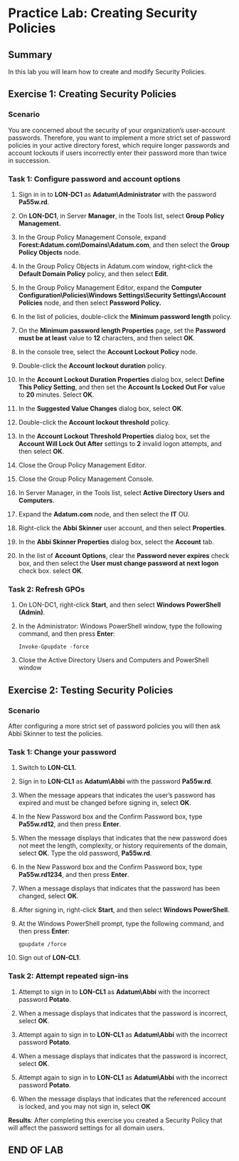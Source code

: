 # Practice Lab: Creating Security Policies

## Summary

In this lab you will learn how to create and modify Security Policies.

## Exercise 1: Creating Security Policies

### Scenario

You are concerned about the security of your organization’s user-account
passwords. Therefore, you want to implement a more strict set of password
policies in your active directory forest, which require longer passwords and
account lockouts if users incorrectly enter their password more than twice in
succession.

### Task 1: Configure password and account options

1. Sign in in to **LON-DC1** as **Adatum\\Administrator** with the password
    **Pa55w.rd**.

1. On **LON-DC1**, in Server **Manager**, in the Tools list, select **Group Policy Management.**

1. In the Group Policy Management Console, expand
    **Forest:Adatum.com\\Domains\\Adatum.com**, and then select the **Group
    Policy Objects** node.

1. In the Group Policy Objects in Adatum.com window, right‑click the **Default
    Domain Policy** policy, and then select **Edit**.

1. In the Group Policy Management Editor, expand the **Computer
    Configuration\\Policies\\Windows Settings\\Security Settings\\Account
    Policies** node, and then select **Password Policy.**

1. In the list of policies, double-click the **Minimum password length**
    policy.

1. On the **Minimum password length Properties** page, set the **Password must
    be at least** value to **12** characters, and then select **OK**.

1. In the console tree, select the **Account Lockout Policy** node.

1. Double-click the **Account lockout duration** policy.

1. In the **Account Lockout Duration Properties** dialog box, select **Define
    This Policy Setting**, and then set the **Account Is Locked Out For** value
    to **20** minutes. Select **OK**.

1. In the **Suggested Value Changes** dialog box, select **OK**.

1. Double-click the **Account lockout threshold** policy.

1. In the **Account Lockout Threshold Properties** dialog box, set the
    **Account Will Lock Out After** settings to **2** invalid logon attempts,
    and then select **OK**.

1. Close the Group Policy Management Editor.

1. Close the Group Policy Management Console.

1. In Server Manager, in the Tools list, select **Active Directory Users and
    Computers**.

1. Expand the **Adatum.com** node, and then select the **IT** OU.

1. Right-click the **Abbi Skinner** user account, and then select
    **Properties**.

1. In the **Abbi Skinner Properties** dialog box, select the **Account** tab.

1. In the list of **Account Options**, clear the **Password never expires**
    check box, and then select the **User must change password at next logon**
    check box. select **OK**.

### Task 2: Refresh GPOs

1. On LON-DC1, right-click **Start**, and then select **Windows PowerShell
    (Admin)**.

1. In the Administrator: Windows PowerShell window, type the following command,
    and then press **Enter**:

    ```pwsh
    Invoke-Gpupdate -force
    ```

1. Close the Active Directory Users and Computers and PowerShell window

## Exercise 2: Testing Security Policies

### Scenario

After configuring a more strict set of password policies you will then ask Abbi
Skinner to test the policies.

### Task 1: Change your password

1. Switch to **LON-CL1.**

1. Sign in to **LON-CL1** as **Adatum\\Abbi** with the password **Pa55w.rd**.

1. When the message appears that indicates the user’s password has expired and
    must be changed before signing in, select **OK**.

1. In the New Password box and the Confirm Password box, type **Pa55w.rd12**,
    and then press **Enter**.

1. When the message displays that indicates that the new password does not meet
    the length, complexity, or history requirements of the domain, select
    **OK**. Type the old password, **Pa55w.rd**.

1. In the New Password box and the Confirm Password box, type **Pa55w.rd1234**,
    and then press **Enter**.

1. When a message displays that indicates that the password has been changed,
    select **OK**.

1. After signing in, right-click **Start**, and then select **Windows
    PowerShell**.

1. At the Windows PowerShell prompt, type the following command, and then press
    **Enter**:

    ```pwsh
    gpupdate /force
    ```

1. Sign out of **LON-CL1**.

### Task 2: Attempt repeated sign-ins

1. Attempt to sign in to **LON-CL1** as **Adatum\\Abbi** with the incorrect
    password **Potato**.

1. When a message displays that indicates that the password is incorrect,
    select **OK**.

1. Attempt again to sign in to **LON-CL1** as **Adatum\\Abbi** with the
    incorrect password **Potato**.

1. When a message displays that indicates that the password is incorrect,
    select **OK**.

1. Attempt again to sign in to **LON-CL1** as **Adatum\\Abbi** with the
    incorrect password **Potato**.

1. When the message displays that indicates that the referenced account is
    locked, and you may not sign in, select **OK**

**Results**: After completing this exercise you created a Security Policy that
will affect the password settings for all domain users.

## END OF LAB
